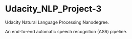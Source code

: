 # Udacity_NLP_Project-3
Udacity Natural Language Processing Nanodegree.

An end-to-end automatic speech recognition (ASR) pipeline.
